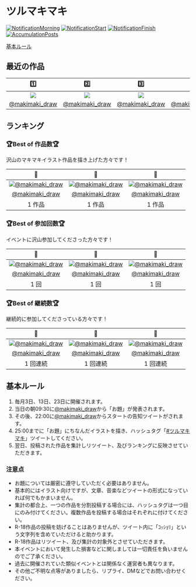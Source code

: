 ﻿
# ツルマキマキ

[![NotificationMorning](https://github.com/wallstudio/MakiOneDrawingBot/actions/workflows/notification_morning.yml/badge.svg)](https://github.com/wallstudio/MakiOneDrawingBot/actions/workflows/notification_morning.yml)
[![NotificationStart](https://github.com/wallstudio/MakiOneDrawingBot/actions/workflows/notification_start.yml/badge.svg)](https://github.com/wallstudio/MakiOneDrawingBot/actions/workflows/notification_start.yml)
[![NotificationFinish](https://github.com/wallstudio/MakiOneDrawingBot/actions/workflows/notification_finish.yml/badge.svg)](https://github.com/wallstudio/MakiOneDrawingBot/actions/workflows/notification_finish.yml)
[![AccumulationPosts](https://github.com/wallstudio/MakiOneDrawingBot/actions/workflows/accumulation_posts.yml/badge.svg)](https://github.com/wallstudio/MakiOneDrawingBot/actions/workflows/accumulation_posts.yml)

[基本ルール](#基本ルール)

## 最近の作品

| 1️⃣ | 2️⃣ | 3️⃣ | 4️⃣ | 5️⃣ |
| :---: | :---: | :---: | :---: | :---: |
| [![](:thumb)](https://twitter.com) | [![](:thumb)](https://twitter.com) | [![](:thumb)](https://twitter.com) | [![](:thumb)](https://twitter.com) | [![](:thumb)](https://twitter.com) |
| [@makimaki_draw](https://twitter.com/makimaki_draw) | [@makimaki_draw](https://twitter.com/makimaki_draw) | [@makimaki_draw](https://twitter.com/makimaki_draw) | [@makimaki_draw](https://twitter.com/makimaki_draw) | [@makimaki_draw](https://twitter.com/makimaki_draw) |

## ランキング

### 🏆Best of 作品数🏆

沢山のマキマキイラスト作品を描き上げた方々です！

| 🥇 | 🥈 | 🥉 |
| :---: | :---: | :---: |
| [![@makimaki_draw](https://pbs.twimg.com/profile_images/1423760195168083970/A7BvLbpY_bigger.jpg)](https://twitter.com/makimaki_draw) | [![@makimaki_draw](https://pbs.twimg.com/profile_images/1423760195168083970/A7BvLbpY_bigger.jpg)](https://twitter.com/makimaki_draw) | [![@makimaki_draw](https://pbs.twimg.com/profile_images/1423760195168083970/A7BvLbpY_bigger.jpg)](https://twitter.com/makimaki_draw) | [![@makimaki_draw](https://pbs.twimg.com/profile_images/1423760195168083970/A7BvLbpY_normal.jpeg)](https://twitter.com/makimaki_draw) | [![@makimaki_draw](https://pbs.twimg.com/profile_images/1423760195168083970/A7BvLbpY_normal.png)](https://twitter.com/makimaki_draw) |
| [@makimaki_draw](https://twitter.com/makimaki_draw) | [@makimaki_draw](https://twitter.com/makimaki_draw) | [@makimaki_draw](https://twitter.com/makimaki_draw) | [@makimaki_draw](https://twitter.com/makimaki_draw) | [@makimaki_draw](https://twitter.com/makimaki_draw) |
| 1 作品 | 1 作品 | 1 作品 | 1 作品 | 1 作品 |

### 🏆Best of 参加回数🏆

イベントに沢山参加してくださった方々です！

| 🥇 | 🥈 | 🥉 |
| :---: | :---: | :---: |
| [![@makimaki_draw](https://pbs.twimg.com/profile_images/1423760195168083970/A7BvLbpY_bigger.jpg)](https://twitter.com/makimaki_draw) | [![@makimaki_draw](https://pbs.twimg.com/profile_images/1423760195168083970/A7BvLbpY_bigger.jpg)](https://twitter.com/makimaki_draw) | [![@makimaki_draw](https://pbs.twimg.com/profile_images/1423760195168083970/A7BvLbpY_bigger.jpg)](https://twitter.com/makimaki_draw) | [![@makimaki_draw](https://pbs.twimg.com/profile_images/1423760195168083970/A7BvLbpY_normal.jpeg)](https://twitter.com/makimaki_draw) | [![@makimaki_draw](https://pbs.twimg.com/profile_images/1423760195168083970/A7BvLbpY_normal.png)](https://twitter.com/makimaki_draw) |
| [@makimaki_draw](https://twitter.com/makimaki_draw) | [@makimaki_draw](https://twitter.com/makimaki_draw) | [@makimaki_draw](https://twitter.com/makimaki_draw) | [@makimaki_draw](https://twitter.com/makimaki_draw) | [@makimaki_draw](https://twitter.com/makimaki_draw) |
| 1 回 | 1 回 | 1 回 | 1 回 | 1 回 |

### 🏆Best of 継続数🏆

継続的に参加してくださっている方々です！

| 🥇 | 🥈 | 🥉 |
| :---: | :---: | :---: |
| [![@makimaki_draw](https://pbs.twimg.com/profile_images/1423760195168083970/A7BvLbpY_bigger.jpg)](https://twitter.com/makimaki_draw) | [![@makimaki_draw](https://pbs.twimg.com/profile_images/1423760195168083970/A7BvLbpY_bigger.jpg)](https://twitter.com/makimaki_draw) | [![@makimaki_draw](https://pbs.twimg.com/profile_images/1423760195168083970/A7BvLbpY_bigger.jpg)](https://twitter.com/makimaki_draw) | [![@makimaki_draw](https://pbs.twimg.com/profile_images/1423760195168083970/A7BvLbpY_normal.jpeg)](https://twitter.com/makimaki_draw) | [![@makimaki_draw](https://pbs.twimg.com/profile_images/1423760195168083970/A7BvLbpY_normal.png)](https://twitter.com/makimaki_draw) |
| [@makimaki_draw](https://twitter.com/makimaki_draw) | [@makimaki_draw](https://twitter.com/makimaki_draw) | [@makimaki_draw](https://twitter.com/makimaki_draw) | [@makimaki_draw](https://twitter.com/makimaki_draw) | [@makimaki_draw](https://twitter.com/makimaki_draw) |
| 1 回連続 | 1 回連続 | 1 回連続 | 1 回連続 | 1 回連続 |

## 基本ルール

1. 毎月3日、13日、23日に開催されます。
1. 当日の朝09:30に[@makimaki_draw](https://twitter.com/makimaki_draw)から「お題」が発表されます。
1. その後、22:00に[@makimaki_draw](https://twitter.com/makimaki_draw)からスタートの告知ツイートがされます。
1. 25:00までに「お題」にちなんだイラストを描き、ハッシュタグ「[#ツルマキマキ](https://twitter.com/hashtag/ツルマキマキ)」ツイートしてください。
1. 翌日、投稿された作品を集計しリツイート、及びランキングに反映させていただきます。

### 注意点

- お題については厳密に遵守していただく必要はありません。
- 基本的にはイラスト向けですが、文章、音楽などツイートの形式になっていれば何でもかまいません。
- 集計の都合上、一つの作品を分割投稿する場合には、ハッシュタグは一つ目にのみ付けてください。複数作品を投稿する場合はそれぞれに付けてください。
- R-18作品の投稿を妨げることはありませんが、ツイート内に「ｺｯｼｮﾘ」という文字列を含めていただけると助かります。
- R-18作品はリツイート、及び集計の対象外とさせていただきます。
- 本イベントにおいて発生した損害などに関しましては一切責任を負いませんのでご了承ください。
- 過去に開催されていた類似イベントとは関係なく運営者も異なります。
- その他ご不明な点等がありましたら、リプライ、DMなどでお問い合わせください。

            